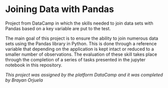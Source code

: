 # Joining Data with Pandas
Project from DataCamp in which the skills needed to join data sets with Pandas based on a key variable are put to the test.

The main goal of this project is to ensure the ability to join numerous data sets using the Pandas library in Python. This is done through a reference variable that depending on the application is kept intact or reduced to a smaller number of observations. The evaluation of these skill takes place through the completion of a series of tasks presented in the jupyter notebook in this repository.

_This project was assigned by the platform DataCamp and it was completed by Brayan Orjuela_
